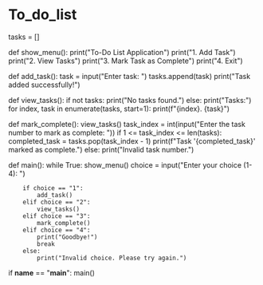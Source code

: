 # To_do_list
tasks = []

def show_menu():
    print("To-Do List Application")
    print("1. Add Task")
    print("2. View Tasks")
    print("3. Mark Task as Complete")
    print("4. Exit")

def add_task():
    task = input("Enter task: ")
    tasks.append(task)
    print("Task added successfully!")

def view_tasks():
    if not tasks:
        print("No tasks found.")
    else:
        print("Tasks:")
        for index, task in enumerate(tasks, start=1):
            print(f"{index}. {task}")

def mark_complete():
    view_tasks()
    task_index = int(input("Enter the task number to mark as complete: "))
    if 1 <= task_index <= len(tasks):
        completed_task = tasks.pop(task_index - 1)
        print(f"Task '{completed_task}' marked as complete.")
    else:
        print("Invalid task number.")

def main():
    while True:
        show_menu()
        choice = input("Enter your choice (1-4): ")

        if choice == "1":
            add_task()
        elif choice == "2":
            view_tasks()
        elif choice == "3":
            mark_complete()
        elif choice == "4":
            print("Goodbye!")
            break
        else:
            print("Invalid choice. Please try again.")

if __name__ == "__main__":
    main()
